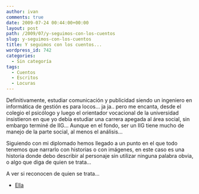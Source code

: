 ```yaml
---
author: ivan
comments: true
date: 2009-07-24 00:44:00+00:00
layout: post
path: /2009/07/y-seguimos-con-los-cuentos
slug: y-seguimos-con-los-cuentos
title: Y seguimos con los cuentos...
wordpress_id: 742
categories:
  - Sin categoría
tags:
  - Cuentos
  - Escritos
  - Locuras
---
```


Definitivamente, estudiar comunicación y publicidad siendo un ingeniero en informática de gestión es para locos... ja ja.. pero me encanta, desde el colegio el psicólogo y luego el orientador vocacional de la universidad insistieron en que yo debía estudiar una carrera apegada al área social, sin embargo terminé de IIG... Aunque en el fondo, ser un IIG tiene mucho de manejo de la parte social, al menos el análisis...

Siguiendo con mi diplomado hemos llegado a un punto en el que todo tenemos que narrarlo con historias o con imágenes, en este caso es una historia donde debo describir al personaje sin utilizar ninguna palabra obvia, o algo que diga de quien se trata...

A ver si reconocen de quien se trata...

- [Ella](https://minicuentos.blogspot.com/2009/07/ella.html)
